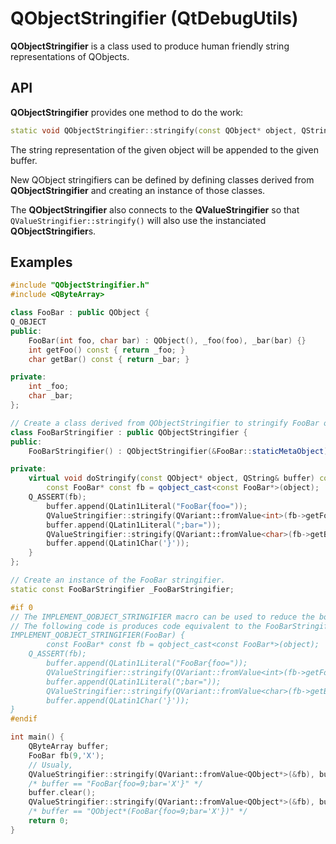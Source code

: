 # QObjectStringifier (QtDebugUtils)

**QObjectStringifier** is a class used to produce human friendly string representations of QObjects.

## API

**QObjectStringifier** provides one method to do the work:
```C++
static void QObjectStringifier::stringify(const QObject* object, QString& buffer);
```

The string representation of the given object will be appended to the given buffer.

New QObject stringifiers can be defined by defining classes derived from **QObjectStringifier** and creating an instance of those classes.

The **QObjectStringifier** also connects to the **QValueStringifier** so  that `QValueStringifier::stringify()` will also use the instanciated **QObjectStringifier**s.

## Examples

```C++
#include "QObjectStringifier.h"
#include <QByteArray>

class FooBar : public QObject {
Q_OBJECT
public:
	FooBar(int foo, char bar) : QObject(), _foo(foo), _bar(bar) {}
	int getFoo() const { return _foo; }
	char getBar() const { return _bar; }

private:
    int _foo;
    char _bar;
};

// Create a class derived from QObjectStringifier to stringify FooBar objects.
class FooBarStringifier : public QObjectStringifier {
public:
    FooBarStringifier() : QObjectStringifier(&FooBar::staticMetaObject) {}

private:
    virtual void doStringify(const QObject* object, QString& buffer) const override {
        const FooBar* const fb = qobject_cast<const FooBar*>(object);
	Q_ASSERT(fb);
        buffer.append(QLatin1Literal("FooBar{foo="));
        QValueStringifier::stringify(QVariant::fromValue<int>(fb->getFoo()), buffer);
        buffer.append(QLatin1Literal(";bar="));
        QValueStringifier::stringify(QVariant::fromValue<char>(fb->getBar()), buffer);
        buffer.append(QLatin1Char('}'));
    }
};

// Create an instance of the FooBar stringifier.
static const FooBarStringifier _FooBarStringifier;

#if 0
// The IMPLEMENT_QOBJECT_STRINGIFIER macro can be used to reduce the boilerplate code.
// The following code is produces code equivalent to the FooBarStringifier class and static instance above.
IMPLEMENT_QOBJECT_STRINGIFIER(FooBar) {
        const FooBar* const fb = qobject_cast<const FooBar*>(object);
	Q_ASSERT(fb);
        buffer.append(QLatin1Literal("FooBar{foo="));
        QValueStringifier::stringify(QVariant::fromValue<int>(fb->getFoo()), buffer);
        buffer.append(QLatin1Literal(";bar="));
        QValueStringifier::stringify(QVariant::fromValue<char>(fb->getBar()), buffer);
        buffer.append(QLatin1Char('}'));
}
#endif

int main() {
    QByteArray buffer;
    FooBar fb(9,'X');
    // Usualy,
    QValueStringifier::stringify(QVariant::fromValue<QObject*>(&fb), buffer);
    /* buffer == "FooBar{foo=9;bar='X'}" */
    buffer.clear();
    QValueStringifier::stringify(QVariant::fromValue<QObject*>(&fb), buffer, /*withType*/ true);
    /* buffer == "QObject*(FooBar{foo=9;bar='X'})" */
    return 0;
}
```
